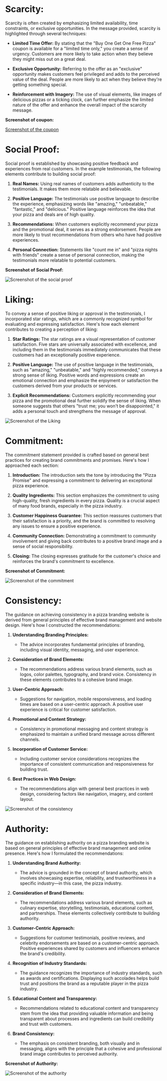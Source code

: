 # Scarcity:

Scarcity is often created by emphasizing limited availability, time constraints, or exclusive opportunities. In the message provided, scarcity is highlighted through several techniques:

- **Limited Time Offer:** By stating that the "Buy One Get One Free Pizza" coupon is available for a "limited time only," you create a sense of urgency. Customers are more likely to take action when they believe they might miss out on a great deal.

- **Exclusive Opportunity:** Referring to the offer as an "exclusive" opportunity makes customers feel privileged and adds to the perceived value of the deal. People are more likely to act when they believe they're getting something special.

- **Reinforcement with Imagery:** The use of visual elements, like images of delicious pizzas or a ticking clock, can further emphasize the limited nature of the offer and enhance the overall impact of the scarcity message.

**Screenshot of coupon:**

 [Screenshot of the coupon](design/Six_method_image/Scaricity.png)

# Social Proof:

Social proof is established by showcasing positive feedback and experiences from real customers. In the example testimonials, the following elements contribute to building social proof:

1. **Real Names:** Using real names of customers adds authenticity to the testimonials. It makes them more relatable and believable.

2. **Positive Language:** The testimonials use positive language to describe the experience, emphasizing words like "amazing," "unbeatable," "fantastic," and "delicious." Positive language reinforces the idea that your pizza and deals are of high quality.

3. **Recommendations:** When customers explicitly recommend your pizza and the promotional deal, it serves as a strong endorsement. People are more likely to trust recommendations from others who have had positive experiences.

4. **Personal Connection:** Statements like "count me in" and "pizza nights with friends" create a sense of personal connection, making the testimonials more relatable to potential customers.

**Screenshot of Social Proof:**

![Screenshot of the social proof](design/Six_method_image/Social_proof.png)

# Liking:

To convey a sense of positive liking or approval in the testimonials, I incorporated star ratings, which are a commonly recognized symbol for evaluating and expressing satisfaction. Here's how each element contributes to creating a perception of liking:

1. **Star Ratings:** The star ratings are a visual representation of customer satisfaction. Five stars are universally associated with excellence, and including them in the testimonials immediately communicates that these customers had an exceptionally positive experience.

2. **Positive Language:** The use of positive language in the testimonials, such as "amazing," "unbeatable," and "highly recommended," conveys a strong sense of liking. Positive words and expressions create an emotional connection and emphasize the enjoyment or satisfaction the customers derived from your products or services.

3. **Explicit Recommendations:** Customers explicitly recommending your pizza and the promotional deal further solidify the sense of liking. When someone suggests that others "trust me; you won't be disappointed," it adds a personal touch and strengthens the message of approval.

![Screenshot of the Liking](design/Six_method_image/Liking.png)

# Commitment:

The commitment statement provided is crafted based on general best practices for creating brand commitments and promises. Here's how I approached each section:

1. **Introduction:** The introduction sets the tone by introducing the "Pizza Promise" and expressing a commitment to delivering an exceptional pizza experience.

2. **Quality Ingredients:** This section emphasizes the commitment to using high-quality, fresh ingredients in every pizza. Quality is a crucial aspect of many food brands, especially in the pizza industry.

3. **Customer Happiness Guarantee:** This section reassures customers that their satisfaction is a priority, and the brand is committed to resolving any issues to ensure a positive experience.

4. **Community Connection:** Demonstrating a commitment to community involvement and giving back contributes to a positive brand image and a sense of social responsibility.

5. **Closing:** The closing expresses gratitude for the customer's choice and reinforces the brand's commitment to excellence.

**Screenshot of Commitment:**

![Screenshot of the commitment](design/Six_method_image/Commitment_1.png)


# Consistency:

The guidance on achieving consistency in a pizza branding website is derived from general principles of effective brand management and website design. Here's how I constructed the recommendations:

1. **Understanding Branding Principles:**
   - The advice incorporates fundamental principles of branding, including visual identity, messaging, and user experience.

2. **Consideration of Brand Elements:**
   - The recommendations address various brand elements, such as logos, color palettes, typography, and brand voice. Consistency in these elements contributes to a cohesive brand image.

3. **User-Centric Approach:**
   - Suggestions for navigation, mobile responsiveness, and loading times are based on a user-centric approach. A positive user experience is critical for customer satisfaction.

4. **Promotional and Content Strategy:**
   - Consistency in promotional messaging and content strategy is emphasized to maintain a unified brand message across different channels.

5. **Incorporation of Customer Service:**
   - Including customer service considerations recognizes the importance of consistent communication and responsiveness for building trust.

6. **Best Practices in Web Design:**
   - The recommendations align with general best practices in web design, considering factors like navigation, imagery, and content layout.

![Screenshot of the consistency](design/Six_method_image/Consistency.png)

# Authority:

The guidance on establishing authority on a pizza branding website is based on general principles of effective brand management and online presence. Here's how I formulated the recommendations:

1. **Understanding Brand Authority:**
   - The advice is grounded in the concept of brand authority, which involves showcasing expertise, reliability, and trustworthiness in a specific industry—in this case, the pizza industry.

2. **Consideration of Brand Elements:**
   - The recommendations address various brand elements, such as culinary expertise, storytelling, testimonials, educational content, and partnerships. These elements collectively contribute to building authority.

3. **Customer-Centric Approach:**
   - Suggestions for customer testimonials, positive reviews, and celebrity endorsements are based on a customer-centric approach. Positive experiences shared by customers and influencers enhance the brand's credibility.

4. **Recognition of Industry Standards:**
   - The guidance recognizes the importance of industry standards, such as awards and certifications. Displaying such accolades helps build trust and positions the brand as a reputable player in the pizza industry.

5. **Educational Content and Transparency:**
   - Recommendations related to educational content and transparency stem from the idea that providing valuable information and being transparent about processes and ingredients can build credibility and trust with customers.

6. **Brand Consistency:**
   - The emphasis on consistent branding, both visually and in messaging, aligns with the principle that a cohesive and professional brand image contributes to perceived authority.

**Screenshot of Authority:**

![Screenshot of the authority](design/Six_method_image/Authority.png)
